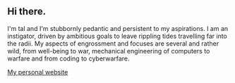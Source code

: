 ## Hi there.

I'm tal and I'm stubbornly pedantic and persistent to my aspirations. I am an instigator, driven by ambitious goals to leave rippling tides travelling far into the radii. My aspects of engrossment and focuses are several and rather wild, from well-being to war, mechanical engineering of computers to warfare and from coding to cyberwarfare. 

[My personal website](https://talha-ijaz-qureshi.github.io/personalsite/)
